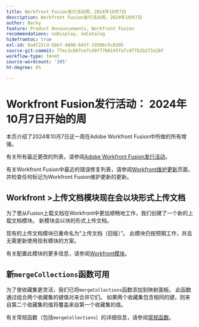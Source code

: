 ```yaml
---
title: Workfront Fusion发行活动周，2024年10月7日
description: Workfront Fusion发行活动周，2024年10月7日
author: Becky
feature: Product Announcements, Workfront Fusion
recommendations: noDisplay, noCatalog
hidefromtoc: true
exl-id: 8a4f22cd-bbb7-4898-845f-19506c5c0305
source-git-commit: 77ec3c007ce7c49ff760145fafcd7f62b273a18f
workflow-type: tm+mt
source-wordcount: '205'
ht-degree: 0%

---
```


# Workfront Fusion发行活动： 2024年10月7日开始的周

本页介绍了2024年10月7日这一周在Adobe Workfront Fusion中所做的所有增强。

有关所有最近更改的列表，请参阅[Adobe Workfront Fusion发行活动](/help/workfront-fusion/fusion-product-releases/fusion-release-activity.md)。

有关Workfront Fusion中最近的错误修复列表，请参阅[Workfront维护更新](https://experienceleague.adobe.com/docs/workfront-known-issues/releases/current-updates.html)页面，并检查任何标记为Workfront Fusion维护更新的更新。

## Workfront >上传文档模块现在会以块形式上传文档

为了使从Fusion上载文档在Workfront中更加顺畅地工作，我们创建了一个新的上载文档模块。 新模块会以块的形式上传文档。

现有的上传文档模块已重命名为“上传文档（旧版）”。 此模块仍按预期工作，并且无需更新使用现有模块的方案。

有关配置此模块的更多信息，请参阅[Workfront模块](/help/workfront-fusion/references/apps-and-modules/adobe-connectors/workfront-modules.md)。

## 新`mergeCollections`函数可用

为了使收藏集更灵活，我们已将`mergeCollections`函数添加到映射面板。 此函数通过组合两个收藏集的键值对来合并它们。 如果两个收藏集包含相同的键，则来自第二个收藏集的值将覆盖来自第一个收藏集的值。

有关常规函数（包括`mergeCollections`）的详细信息，请参阅[常规函数](/help/workfront-fusion/references/mapping-panel/functions/general-functions.md)。
